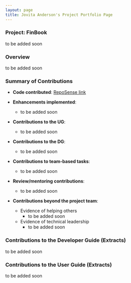 ```yaml
---
layout: page
title: Jovita Anderson's Project Portfolio Page
---
```


### Project: FinBook
to be added soon

### Overview

to be added soon

### Summary of Contributions

* **Code
  contributed**: [RepoSense link](https://nus-cs2103-ay2223s1.github.io/tp-dashboard/?search=jovitaanderson&breakdown=true)

* **Enhancements implemented**:
    * to be added soon

* **Contributions to the UG**:
    * to be added soon

* **Contributions to the DG**:
    * to be added soon

* **Contributions to team-based tasks**:
    * to be added soon

* **Review/mentoring contributions**:
    * to be added soon

* **Contributions beyond the project team**:
    * Evidence of helping others
        * to be added soon
    * Evidence of technical leadership
        * to be added soon

### Contributions to the Developer Guide (Extracts)

to be added soon

### Contributions to the User Guide (Extracts)

to be added soon
